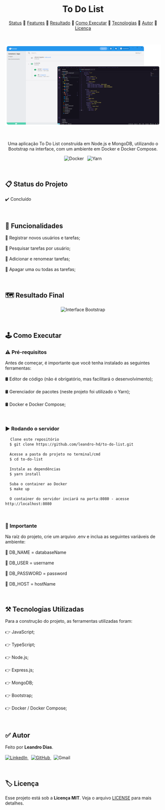 <h1 align="center"> To Do List </h1>

<p align="center">
  <a href="#status">Status</a> 🚢 
  <a href="#features">Features</a> 🚢 
  <a href="#results">Resultado</a> 🚢 
  <a href="#execute">Como Executar</a> 🚢 
  <a href="#tecnologys">Tecnologias</a> 🚢 
  <a href="#author">Autor</a> 🚢 
  <a href="#license">Licença</a>
</p>

<br/>

<p align="center">
  <img src="https://github.com/leandro-hd/to-do-list/blob/master/assets/To%20Do%20List.png" alt="VSCode e Docker" width="720px"/>
</p>

<br/>

<p align="center"> Uma aplicação To Do List construída em Node.js e MongoDB, utilizando o Bootstrap na interface, com um ambiente em Docker e Docker Compose. </p>

<p align="center">
  <img src="https://img.shields.io/badge/Docker-2CA5E0?style=for-the-badge&logo=docker&logoColor=white" alt="Docker"/> &nbsp;
  <img src="https://img.shields.io/badge/Yarn-2C8EBB?style=for-the-badge&logo=yarn&logoColor=white" alt="Yarn"/>
</p>

<br/>

<h2 id="status"> 📋 Status do Projeto </h2>

<p> ✔️ Concluído </p>

<br/>

<h2 id="features"> 📌 Funcionalidades </h2>

<p>
  🚢 Registrar novos usuários e tarefas; <br/> <br/>
  🚢 Pesquisar tarefas por usuário; <br/> <br/>
  🚢 Adicionar e renomear tarefas; <br/> <br/>
  🚢 Apagar uma ou todas as tarefas; <br/>
</p>

<br/>

<h2 id="results"> 🗺️ Resultado Final </h2>

<p align="center">
  <img src="https://media-exp1.licdn.com/dms/image/C4E22AQGvS-bvWtalSA/feedshare-shrink_1280/0/1620164276467?e=1623888000&v=beta&t=bDxyiEHLrcgVCG1tdXuuddxJbGuqnfrv09oVUHsLVBY" alt="Interface Bootstrap"/>
</p>

<br/>

<h2 id="execute"> 🕹️ Como Executar </h2>

<h3> ⚠️ Pré-requisitos </h3>

<p> Antes de começar, é importante que você tenha instalado as seguintes ferramentas: <br/> <br/>
  🛢️ Editor de código (não é obrigatório, mas facilitará o desenvolvimento); <br/> <br/>
  🛢️ Gerenciador de pacotes (neste projeto foi utilizado o Yarn); <br/> <br/>
  🛢️ Docker e Docker Compose;  
</p>

<br/>

<h3> ▶️ Rodando o servidor </h3>

<pre>
  <code>Clone este repositório
  $ git clone https://github.com/leandro-hd/to-do-list.git

  Acesse a pasta do projeto no terminal/cmd
  $ cd to-do-list

  Instale as dependências
  $ yarn install

  Suba o container ao Docker
  $ make up

  O container do servidor inciará na porta:8080 - acesse http://localhost:8080</code>
</pre>

<br/>

<h3> 🚨 Importante </h3>

<p> Na raíz do projeto, crie um arquivo .env e inclua as seguintes variáveis de ambiente: <br/> <br/>
  🔵 DB_NAME = databaseName <br/> <br/>
  🔵 DB_USER = username <br/> <br/>
  🔵 DB_PASSWORD = password <br/> <br/>
  🔵 DB_HOST = hostName
</p>

<br/>

<h2 id="tecnologys"> ⚒️ Tecnologias Utilizadas </h2>

<p> Para a construção do projeto, as ferramentas utilizadas foram: <br/> <br/>
  👉 JavaScript; <br/> <br/>
  👉 TypeScript; <br/> <br/>
  👉 Node.js; <br/> <br/>
  👉 Express.js; <br/> <br/>
  👉 MongoDB; <br/> <br/>
  👉 Bootstrap; <br/> <br/>
  👉 Docker / Docker Compose;
</p>

<br/>

<h2 id="author"> ✅ Autor </h2>

<p> Feito por <strong>Leandro Dias</strong>. <br/> <br/>
  <a href="https://www.linkedin.com/in/leandro-hd/">
    <img src="https://img.shields.io/badge/LinkedIn-0077B5?style=flat-square&logo=linkedin&logoColor=white" alt="LinkedIn"/>
  </a>
  &nbsp;
  <a href="https://www.github.com/leandro-hd/">
    <img src="https://img.shields.io/badge/GitHub-100000?style=flat-square&logo=github&logoColor=white" alt="GitHub"/>
  </a>
  &nbsp;
  <img src="https://img.shields.io/badge/-Gmail-c14438?style=flat-square&logo=Gmail&logoColor=white&link=mailto:leandrohg2003@gmail.com" alt="Gmail"/>
</p>

<br/>

<h2 id="license"> 🏷️ Licença </h2>

<p> Esse projeto está sob a <strong>Licença MIT</strong>. Veja o arquivo <a href="https://github.com/leandro-hd/to-do-list/blob/master/LICENSE">LICENSE</a> para mais detalhes.
